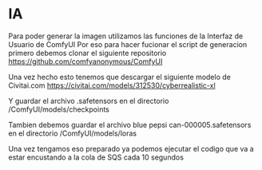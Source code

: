 # IA
 Para poder generar la imagen utilizamos las funciones de la Interfaz de Usuario de ComfyUI
 Por eso para hacer fucionar el script de generacion primero debemos clonar el siguiente repositorio 
 https://github.com/comfyanonymous/ComfyUI

 Una vez hecho esto tenemos que descargar el siguiente modelo de Civitai.com
 https://civitai.com/models/312530/cyberrealistic-xl

 Y guardar el archivo .safetensors en el directorio /ComfyUI/models/checkpoints

 Tambien debemos guardar el archivo blue pepsi can-000005.safetensors en el directorio /ComfyUI/models/loras

 Una vez tengamos eso preparado ya podemos ejecutar el codigo que va a estar encustando a la cola de SQS cada 10 segundos

